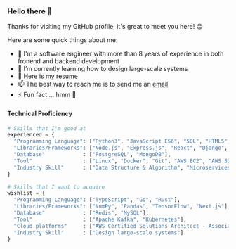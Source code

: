 ### Hello there 👋

Thanks for visiting my GitHub profile, it's great to meet you here! 😊

Here are some quick things about me:

- 🔭 I'm a software engineer with more than 8 years of experience in both fronend and backend development
- 🌱 I’m currently learning how to design large-scale systems
- 📄 Here is my [resume](https://tahmid-tanzim.github.io/resume)
- 📫 The best way to reach me is to send me an [email](mailto:tahmid.tanzim@gmail.com?subject=[GitHub]%20Source%20Profile%20README)
- ⚡ Fun fact ... hmm 🤔

#### Technical Proficiency
```python
# Skills that I'm good at
experienced = {
  "Programming Language": ["Python3", "JavaScript ES6", "SQL", "HTML5", "CSS3"],
  "Libraries/Frameworks": ["Node.js", "Express.js", "React", "Django", "Material-UI"],
  "Database"            : ["PostgreSQL", "MongoDB"],
  "Tool"                : ["Linux", "Docker", "Git", "AWS EC2", "AWS S3"],
  "Industry Skill"      : ["Data Structure & Algorithm", "Microservices", "RESTful API", "Agile", "OOD"]
}

# Skills that I want to acquire
wishlist = {
  "Programming Language": ["TypeScript", "Go", "Rust"],
  "Libraries/Frameworks": ["NumPy", "Pandas", "TensorFlow", "Next.js"],
  "Database"            : ["Redis", "MySQL"],
  "Tool"                : ["Apache Kafka", "Kubernetes"],
  "Cloud platforms"     : ["AWS Certified Solutions Architect - Associate"]
  "Industry Skill"      : ["Design large-scale systems"]
}
```

<!-- #### Social -->
